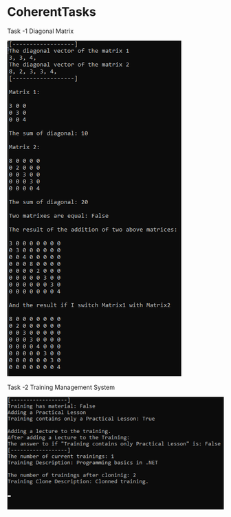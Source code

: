 # CoherentTasks
Task -1 Diagonal Matrix

![Test Image 1](Screenshot_2.png)

Task -2 Training Management System

![Test Image 2](Screenshot_3.png)
